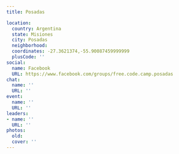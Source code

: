 ```yaml
---
title: Posadas

location:
  country: Argentina
  state: Misiones
  city: Posadas
  neighborhood: 
  coordinates: -27.3621374,-55.90087459999999
  plusCode: ''
social:
  name: Facebook
  URL: https://www.facebook.com/groups/free.code.camp.posadas
chat:
  name: ''
  URL: ''
event:
  name: ''
  URL: ''
leaders:
- name: ''
  URL: ''
photos:
  old: 
  cover: ''
---
```


